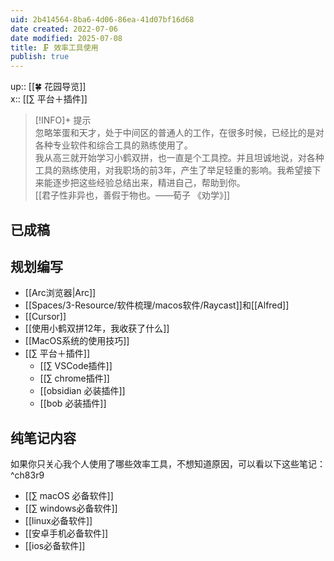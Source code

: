 ```yaml
---
uid: 2b414564-8ba6-4d06-86ea-41d07bf16d68
date created: 2022-07-06
date modified: 2025-07-08
title: 🗜 效率工具使用
publish: true
---
```


up:: [[🍀 花园导览]]  
x:: [[∑ 平台＋插件]]

>[!INFO]+ 提示  
> 忽略笨蛋和天才，处于中间区的普通人的工作，在很多时候，已经比的是对各种专业软件和综合工具的熟练使用了。  
> 我从高三就开始学习小鹤双拼，也一直是个工具控。并且坦诚地说，对各种工具的熟练使用，对我职场的前3年，产生了举足轻重的影响。我希望接下来能逐步把这些经验总结出来，精进自己，帮助到你。  
> [[君子性非异也，善假于物也。——荀子 《劝学》]]

## 已成稿

## 规划编写

- [[Arc浏览器|Arc]]
- [[Spaces/3-Resource/软件梳理/macos软件/Raycast]]和[[Alfred]]
- [[Cursor]]
- [[使用小鹤双拼12年，我收获了什么]]
- [[MacOS系统的使用技巧]]
- [[∑ 平台＋插件]]
	- [[∑ VSCode插件]]
	- [[∑ chrome插件]]
	- [[obsidian 必装插件]]
	- [[bob 必装插件]]

## 纯笔记内容

如果你只关心我个人使用了哪些效率工具，不想知道原因，可以看以下这些笔记： ^ch83r9

- [[∑ macOS 必备软件]]
- [[∑ windows必备软件]]
- [[linux必备软件]]
- [[安卓手机必备软件]]
- [[ios必备软件]]
